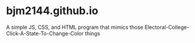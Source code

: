 # bjm2144.github.io
A simple JS, CSS, and HTML program that mimics those Electoral-College-Click-A-State-To-Change-Color things
